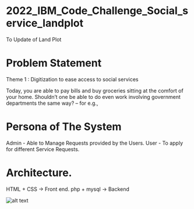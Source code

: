 # 2022_IBM_Code_Challenge_Social_service_landplot
To Update of Land Plot


# Problem Statement

Theme 1 : Digitization to ease access to social
services

Today, you are able to pay bills and buy groceries
sitting at the comfort of your home. Shouldn’t one be
able to do even work involving government departments
the same way? – for e.g.,

# Persona of The System

  Admin - Able to Manage Requests provided by the Users.
  User -  To apply for different Service Requests.
  
# Architecture.

HTML + CSS -> Front end.
php + mysql -> Backend

![alt text](http://url/to/img.png)
 


